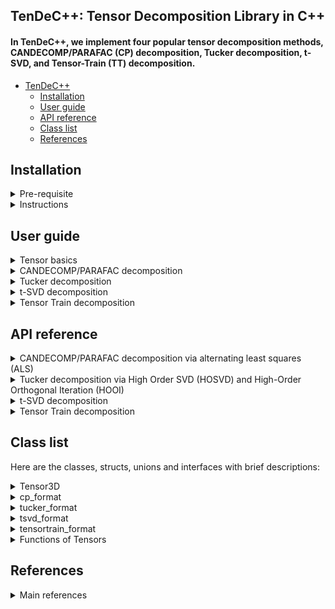## TenDeC++: Tensor Decomposition Library in C++

#### In TenDeC++, we implement four popular tensor decomposition methods, CANDECOMP/PARAFAC (CP) decomposition, Tucker decomposition, t-SVD, and Tensor-Train (TT) decomposition.  

* [TenDeC++](#readme)
	* [Installation](#Installation)
	* [User guide](#user-guide)
	* [API reference](#api-reference)
	* [Class list](#class-list)
	* [References](#references)
	
## Installation
<details>	
<summary> Pre-requisite </summary>  

Users need the following packages:   
	
1. Intel Math Kernel Library (MKL): https://software.intel.com/en-us/mkl  

2. Fastest Fourier Transform in the West (FFTW): http://www.fftw.org/   

3. OpenMP: https://www.openmp.org/  

4. cmake version 3.12 or greater: https://cmake.org/     

</details>

<details>	
<summary> Instructions </summary>  

We recommend users use TenDeC++ on Ubuntu and you can refer to the installation instructions in TenDeC++_Installation folder.     

You need to add them to specific paths according to your CMakeLists.txt file.    
For example, you can link MKL in  CMakeLists.txt file like:      

	include_directories(/opt/intel/mkl/include)  
	link_directories(/opt/intel/mkl/lib/intel64)  
	link_libraries(libmkl_core.a libmkl_blas95_ilp64.a libmkl_rt.so)  

<!--
We use MKL as basic matrix library for high performance and test our code on Ubuntu.  
Intel Math Kernel Library (Intel MKL) is a library which is hand-optimized specifically for Intel processors. Core math functions include BLAS, LAPACK, ScaLAPACK, sparse solvers, fast Fourier transforms, and vector math.  
1. Basic matrix library, Eigen: https://eigen.tuxfamily.org/dox/   
-->

[//]: # (This may be the most platform independent comment)  

</details>

## User guide
<details>	
<summary> Tensor basics </summary>

##### TenDeC++ provides basic tensor algebraic operations, such as addition and different multiplication methods. In TenDeC++, all third order tensors are objects of the Tensor3D template class and all matrix are objects of the Mat template class, which provided by the third party library Eigen/MKL. You can refer to Class list for more details.
	
#### Examples
	Tensor3D<double> tensor (10,10,10);	// Creating a tensor
	tensor.random();                        // Random initialization
	Mat<double> A = tensor.unfold(1);	// mode-1 unfolding  
	Mat<double> B = tensor.unfold(2);	// mode-2 unfolding  
	Mat<double> C = tensor.unfold(3);	// mode-3 unfolding  
</details>

<details>	
<summary> CANDECOMP/PARAFAC decomposition </summary>

##### CP decomposition via alternating least squares (ALS), which is realized in cp_als.cpp.    

The decomposition components of CP is defined as:  
>template\<class type\>  
>class cp_format{  
>&emsp;&emsp;    Mat\<type\> factor[3];  
>};  

The template parameter "type" represents the data type of tensor and be "double" and "float";  
The factor is the matrix list of the corresponding CP decomposition.   

You can call cp_als function like:   

	Tensor3D<double> tensor = random(10,10,10);  
	cp_format<double> A = cp_als(tensor, int rank = 3, int max_iter = 1，double tol = 1e-6);    

where Tensor3D\<type\> represents the third-order tensor class.
</details>

<details>	
<summary> Tucker decomposition </summary>

##### Tucker decomposition via Higher Order SVD (HOSVD), which is realized in tucker_hosvd.cpp.  
##### Tucker decomposition via Higher Order Orthogonal Iteration (HOOI), which is realized in tucker_hooi.cpp.    

The decomposition components of tucker is defined as:  
>template\<class type\>    
>class tucker_format{  
>&emsp;&emsp;  Tensor3D\<type\> core; Mat\<type\> factor[3];   
>};  
where factor is the matrix list of the corresponding Tucker decomposition.   

You can call hosvd function like: 
	
	Tensor3D<double> tensor = random(10,10,10);    
	tucker_format<double> A = tucker_hosvd(tensor, int ranks[3]);    
	
You can call hooi function like:   

	Tensor3D<double> tensor = random(10,10,10);    
	tucker_format<double> A = tucker_hooi(tensor, int ranks[3], double tol);      

</details>

<details>	
<summary> t-SVD decomposition </summary>

##### t-SVD algorithm is implemented in t-SVD.cpp.

The decomposition components of t-SVD is defined as:  
>template\<class type\>    
>class tsvd_format{  
>&emsp;&emsp;  Tensor3D\<type\> U, Sigma, V;  
>};  

You can call tsvd function like:   
	
	Tensor3D<double> tensor = random(10,10,10);  
	tsvd_format<double> A = tsvd_decomposition(tensor);      
</details>

<details>	
<summary> Tensor Train decomposition  </summary>

##### Tensor Train decomposition via alternating least squares (ALS), which is realized in train.h file in the Tensor-Train directory.        

The decomposition components of tensortrain is defined as:    
>template\<class type\>    
>class tensortrain_format{  
>&emsp;&emsp;  Tensor3D\<type\> U;  
>&emsp;&emsp;  Mat<type> G1,G2;  
>};  

You can call tensortrain decomposition like:     
	
	Tensor3D<double> tensor = random(10,10,10);  
	tensortrain_format<double> A = tensortrain_decomposition(tensor, tol);      

</details>

## API reference

<details>	
<summary> CANDECOMP/PARAFAC decomposition via alternating least squares (ALS) </summary>

#### cp_format\<type\> cp_decomposition(Tensor3D\<type\>& tensor, int rank, int max_iter, type tol);    
##### Source: CP decomposition is realized in cp_als.cpp.    
### Parameters: 
	tensor: the address of tensor; 
	rank: int, number of components;   
	max_iter: int, maximum number of iteration;   
	tol: float, optional  
	(Default: 1e-6) Relative reconstruction error tolerance. The algorithm is considered to have found the global minimum when the reconstruction error is less than tol.  
### Returns:
	cp_format<type>: abstract data type（ADT） for the CP decomposition result.    
	template<class type>  
	class cp_format{  
	    Mat<type> factor[3];  
	};  
	where factor is the matrix list of the corresponding CP decomposition.   

</details>

<details>	
<summary> Tucker decomposition via High Order SVD (HOSVD) and High-Order Orthogonal Iteration (HOOI) </summary>
	
#### tucker_format\<type\> tucker_hosvd(Tensor3D\<type\>& tensor, int ranks[3]);      
##### Source: Tucker decomposition is realized in tucker_hosvd.cpp and tucker_hooi.cpp.     

### Parameters:	
	tensor: the address of tensor; 
	ranks: int array; size of the core tensor, (len(ranks) == tensor.ndim);  
	
#### tucker_format\<type\> tucker_hooi(Tensor3D\<type\>& tensor, int ranks[3], int max_iter, T tol);  
### Parameters:	
	tensor: the address of tensor; 
	int ranks[3]: size of the core tensor, (len(ranks) == tensor.ndim);  
	init : {‘svd’, ‘random’}, optional;  
	tol : float, optional  
	tolerance: the algorithm stops when the variation in the reconstruction error is less than the tolerance  

### Returns:
	tucker_format<type>: abstract data type（ADT） for the Tucker decomposition result.    
	template<class type>    
	class tucker_format{  
	   Tensor3D<type> core; Mat<type> factor[3];   
	};  
</details>

<details>	
<summary> t-SVD decomposition </summary>
	
#### tsvd_decomposition\<type\> tsvd(Tensor3D\<type\>& tensor);      
##### Source: t-SVD is realized in t-SVD.cpp.     

### Parameters:	
	tensor: the address of tensor; 
	
### Returns:
	tsvd_format<type>: abstract data type（ADT） for the t-SVD decomposition result.    
	class tsvd_format{  
	   Tensor3D<type> U, Sigma, V;  
	};  	

For more details, please refer to the corresponding source files, where all definitations and corresponding illustrations is provied therein.
</details>

<details>	
<summary> Tensor Train decomposition  </summary>
	
#### tensortrain_decomposition\<type\> tensortrain_decomposition(Tensor3D\<type\>& tensor, double tol);      

##### Source: Tensor Train decomposition is realized in Tensor-Train/train.h.    

### Parameters:	

	tensor: the address of tensor; 
	tol: tolerance;
### Returns:
	tensortrain_format<type>: abstract data type（ADT） for the Tensor Train decomposition result.    
	class tensortrain_format{  
	   Tensor3D<type> U;    
	   Mat<type> G1,G2;  
	};  	

</details>

## Class list
Here are the classes, structs, unions and interfaces with brief descriptions:

<details>	
<summary>
Tensor3D<type>
</summary>
In TenDeC++, all third order tensors are objects of the Tensor3D template class. You can refer to Tensor3D.h file.
	
##### Data Members

int shape[3]; // the dimension of the third order tensor;  
type * p; // a pointer point to tensor.  

##### Public Member Functions
| Member Functions  | Description |
| ------------- | ------------- |
| frobenius_norm  | the Frobenius norm of tensors |
| size  | Get the dimension of tensor |
| slice  | Return specific slice of tensor |
| tens2mat  | Returns the mode-mode unfolding of tensor with modes starting at 0  |
| mat2tens  | Refolds the mode-mode unfolding into a tensor of shape shape  |
| tens2vec  | 	Vectorises a tensor    |
| vec2tens  | Folds a vectorised tensor back into a tensor of shape shape |

</details>

<details>	
<summary>
cp_format<type>
</summary>
	
##### Public Member Functions  
| Member Functions  | Description |
| ------------- | ------------- |
| cp_to_tensor  | Turns the Khatri-product of matrices into a full tensor |
| cp_to_unfolded  | Turns the khatri-product of matrices into an unfolded tensor|
| cp_to_vec  | Turns the khatri-product of matrices into a vector  |
| cp_gen  | Generate a r-rank CP tensor  |

</details>

<details>	
<summary>
tucker_format<type>
</summary>
	
##### Public Member Functions  
| Member Functions  | Description |
| ------------- | ------------- |
| tucker_to_tensor  | Converts the Tucker tensor into a full tensor |
| tucker_to_unfolded  | Converts the Tucker decomposition into an unfolded tensor |
| tucker_to_vec  | Converts a Tucker decomposition into a vectorised tensor |

</details>

<details>	
<summary>
tsvd_format<type>
</summary>
	
##### Public Member Functions   
| Member Functions  | Description |
| ------------- | ------------- |
| tsvd_to_tensor  | Converts the t-SVD tensor into a full tensor |
| tsvd_to_unfolded  | Converts the t-SVD decomposition into an unfolded tensor |
| tsvd_to_vec  | Converts a t-SVD decomposition into a vectorised tensor |

</details>

<details>	
<summary>
tensortrain_format<type>
</summary>
	
##### Public Member Functions  

| Member Functions  | Description |
| ------------- | ------------- |
| tt_to_tensor  | Converts the TT tensor into a full tensor |
| tt_to_unfolded  | Converts the TT decomposition into an unfolded tensor |
| tt_to_vec  | Converts a TT decomposition into a vectorised tensor |

</details>


<details>	
<summary>
Functions of Tensors
</summary>

| Functions  | Description |
| ------------- | ------------- |
| inner  | Generalised inner products between tensors |
|  element_wise | Generalised element-wise products between tensors |
| n_mode_prod  | n-mode product of a tensor and a matrix or vector at the specified mode |
| t_prod  | t-product between tensors |

</details>

## References
<details>	
<summary>
Main references
</summary>
[1] Kolda T G, Bader B W. Tensor decompositions and applications[J]. SIAM review, 2009, 51(3): 455-500.  

[2] Kilmer, M. E., Braman, K., Hao, N., & Hoover, R. C. (2013). Third-order tensors as operators on matrices: A theoretical and computational framework with applications in imaging. SIAM Journal on Matrix Analysis and Applications, 34(1), 148-172.  

[3] Kjolstad, Fredrik, Shoaib Kamil, Stephen Chou, David Lugato, and Saman Amarasinghe. "The tensor algebra compiler." Proceedings of the ACM on Programming Languages 1, no. OOPSLA (2017): 77.  

[4] De Lathauwer L, De Moor B, Vandewalle J. A multilinear singular value decomposition[J]. SIAM journal on Matrix Analysis and Applications, 2000, 21(4): 1253-1278.

[5] Xiao-Yang Liu and Xiaodong Wang. Fourth-order Tensors with Multidimensional Discrete Transforms, 2017. https://arxiv.org/abs/1705.01576

[6] Papalexakis E E, Faloutsos C, Sidiropoulos N D. Tensors for data mining and data fusion: Models, applications, and scalable algorithms[J]. ACM Transactions on Intelligent Systems and Technology (TIST), 2017, 8(2): 16.

[7] Liavas A P, Sidiropoulos N D. Parallel algorithms for constrained tensor factorization via alternating direction method of multipliers[J]. IEEE Transactions on Signal Processing, 2015, 63(20): 5450-5463.

[8] Ravindran N, Sidiropoulos N D, Smith S, et al. Memory-efficient parallel computation of tensor and matrix products for big tensor decomposition[C]//Signals, Systems and Computers, 2014 48th Asilomar Conference on. IEEE, 2014: 581-585.  

[9] Oseledets, Ivan V. "Tensor-train decomposition." SIAM Journal on Scientific Computing 33.5 (2011): 2295-2317.  

</details>


